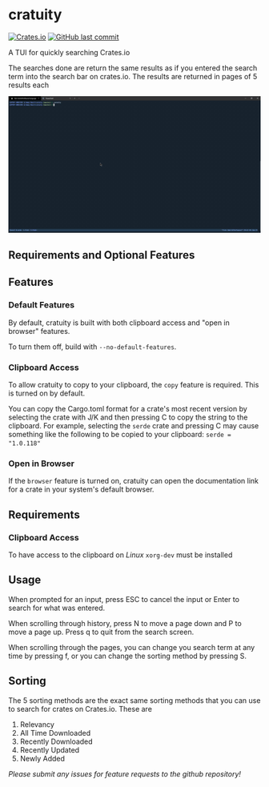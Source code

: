 # cratuity

[![Crates.io](https://img.shields.io/crates/v/cratuity)](https://crates.io/crates/cratuity)
[![GitHub last commit](https://img.shields.io/github/last-commit/TheMayoras/cratuity)](https://github.com/TheMayoras/cratuity)

A TUI for quickly searching Crates.io

The searches done are return the same results as if you entered the search term
into the search bar on crates.io.  The results are returned in pages of 5
results each

![Cratuity demo](https://raw.githubusercontent.com/TheMayoras/cratuity/master/assets/demo.gif)

## Requirements and Optional Features

## Features 

### Default Features

By default, cratuity is built with both clipboard access and "open in browser" features.

To turn them off, build with `--no-default-features`.

### Clipboard Access

To allow cratuity to copy to your clipboard, the `copy` feature is required.  This is turned on by default.

You can copy the Cargo.toml format for a crate's most recent version by
selecting the crate with J/K and then pressing C to copy the string to the
clipboard.  For example, selecting the `serde` crate and pressing C may cause
something like the following to be copied to your clipboard: `serde = "1.0.118"`

### Open in Browser

If the `browser` feature is turned on, cratuity can open the documentation link for a crate in your system's default browser.

## Requirements

### Clipboard Access

To have access to the clipboard on _Linux_ `xorg-dev` must be installed

## Usage

When prompted for an input, press ESC to cancel the input or Enter to search
for what was entered.

When scrolling through history, press N to move a page down and P to move a
page up.  Press q to quit from the search screen.

When scrolling through the pages, you can change you search term at any time by
pressing f, or you can change the sorting method by pressing S.


## Sorting

The 5 sorting methods are the exact same sorting methods that you can use to
search for crates on Crates.io.  These are

1. Relevancy
2. All Time Downloaded
3. Recently Downloaded
4. Recently Updated
5. Newly Added

_Please submit any issues for feature requests to the github repository!_
